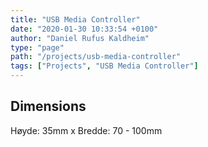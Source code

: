 ```yaml
---
title: "USB Media Controller"
date: "2020-01-30 10:33:54 +0100"
author: "Daniel Rufus Kaldheim"
type: "page"
path: "/projects/usb-media-controller"
tags: ["Projects", "USB Media Controller"]
---
```



## Dimensions

Høyde: 35mm x Bredde: 70 - 100mm
